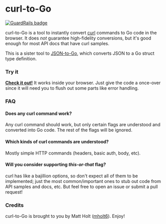 curl-to-Go
===========

[![GuardRails badge](https://badges.production.guardrails.io/moul/curl-to-go.svg)](https://www.guardrails.io)

curl-to-Go is a tool to instantly convert [curl](http://curl.haxx.se) commands to Go code in the browser. It does *not* guarantee high-fidelity conversions, but it's good enough for most API docs that have curl samples.

This is a sister tool to [JSON-to-Go](https://mholt.github.io/json-to-go), which converts JSON to a Go struct type definition.


### Try it

**[Check it out!](https://mholt.github.io/curl-to-go)** It works inside your browser. Just give the code a once-over since it will need you to flush out some parts like error handling.


### FAQ

#### Does any curl command work?

Any curl command should work, but only certain flags are understood and converted into Go code. The rest of the flags will be ignored.

#### Which kinds of curl commands are understood?

Mostly simple HTTP commands (headers, basic auth, body, etc).

#### Will you consider supporting *this-or-that* flag?

curl has like a bajillion options, so don't expect all of them to be implemented; just the most common/important ones to stub out code from API samples and docs, etc. But feel free to open an issue or submit a pull request!



### Credits

curl-to-Go is brought to you by Matt Holt ([mholt6](https://twitter.com/mholt6)). Enjoy!
